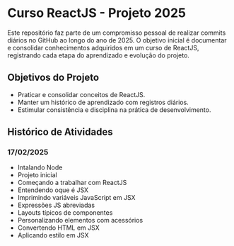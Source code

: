 # Curso ReactJS - Projeto 2025

Este repositório faz parte de um compromisso pessoal de realizar commits diários no GitHub ao longo do ano de 2025. O objetivo inicial é documentar e consolidar conhecimentos adquiridos em um curso de ReactJS, registrando cada etapa do aprendizado e evolução do projeto.

## Objetivos do Projeto
- Praticar e consolidar conceitos de ReactJS.
- Manter um histórico de aprendizado com registros diários.
- Estimular consistência e disciplina na prática de desenvolvimento.

## Histórico de Atividades

### 17/02/2025
- Intalando Node
- Projeto inicial
- Começando a trabalhar com ReactJS
- Entendendo oque é JSX
- Imprimindo variáveis ​​JavaScript em JSX
- Expressões JS abreviadas
- Layouts típicos de componentes
- Personalizando elementos com acessórios
- Convertendo HTML em JSX
- Aplicando estilo em JSX